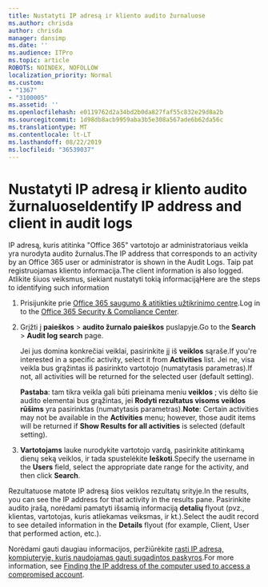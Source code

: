 ```yaml
---
title: Nustatyti IP adresą ir kliento audito žurnaluose
ms.author: chrisda
author: chrisda
manager: dansimp
ms.date: ''
ms.audience: ITPro
ms.topic: article
ROBOTS: NOINDEX, NOFOLLOW
localization_priority: Normal
ms.custom:
- "1367"
- "3100005"
ms.assetid: ''
ms.openlocfilehash: e0119762d2a34bd2b0da827faf55c832e29d8a2b
ms.sourcegitcommit: 1d98db8acb9959aba3b5e308a567ade6b62da56c
ms.translationtype: MT
ms.contentlocale: lt-LT
ms.lasthandoff: 08/22/2019
ms.locfileid: "36539037"
---
```

# <a name="identify-ip-address-and-client-in-audit-logs"></a><span data-ttu-id="d8c3a-102">Nustatyti IP adresą ir kliento audito žurnaluose</span><span class="sxs-lookup"><span data-stu-id="d8c3a-102">Identify IP address and client in audit logs</span></span>

<span data-ttu-id="d8c3a-103">IP adresą, kuris atitinka "Office 365" vartotojo ar administratoriaus veikla yra nurodyta audito žurnalus.</span><span class="sxs-lookup"><span data-stu-id="d8c3a-103">The IP address that corresponds to an activity by an Office 365 user or administrator is shown in the Audit Logs.</span></span> <span data-ttu-id="d8c3a-104">Taip pat registruojamas kliento informacija.</span><span class="sxs-lookup"><span data-stu-id="d8c3a-104">The client information is also logged.</span></span> <span data-ttu-id="d8c3a-105">Atlikite šiuos veiksmus, siekiant nustatyti tokią informaciją</span><span class="sxs-lookup"><span data-stu-id="d8c3a-105">Here are the steps to identifying such information</span></span>

1. <span data-ttu-id="d8c3a-106">Prisijunkite prie [Office 365 saugumo & atitikties užtikrinimo centre](https://protection.office.com/).</span><span class="sxs-lookup"><span data-stu-id="d8c3a-106">Log in to the [Office 365 Security & Compliance Center](https://protection.office.com/).</span></span>

2. <span data-ttu-id="d8c3a-107">Grįžti į **paieškos** > **audito žurnalo paieškos** puslapyje.</span><span class="sxs-lookup"><span data-stu-id="d8c3a-107">Go to the **Search** > **Audit log search** page.</span></span>

   <span data-ttu-id="d8c3a-108">Jei jus domina konkrečiai veiklai, pasirinkite jį iš **veiklos** sąraše.</span><span class="sxs-lookup"><span data-stu-id="d8c3a-108">If you're interested in a specific activity, select it from **Activities** list.</span></span> <span data-ttu-id="d8c3a-109">Jei ne, visa veikla bus grąžintas iš pasirinkto vartotojo (numatytasis parametras).</span><span class="sxs-lookup"><span data-stu-id="d8c3a-109">If not, all activities will be returned for the selected user (default setting).</span></span>

   <span data-ttu-id="d8c3a-110">**Pastaba**: tam tikra veikla gali būti prieinama meniu **veiklos** ; vis dėlto šie audito elementai bus grąžintas, jei **Rodyti rezultatus visoms veiklos rūšims** yra pasirinktas (numatytasis parametras).</span><span class="sxs-lookup"><span data-stu-id="d8c3a-110">**Note**: Certain activities may not be available in the **Activities** menu; however, those audit items will be returned if **Show Results for all activities** is selected (default setting).</span></span>

3. <span data-ttu-id="d8c3a-111">**Vartotojams** lauke nurodykite vartotojo vardą, pasirinkite atitinkamą dienų seką veiklos, ir tada spustelėkite **Ieškoti**.</span><span class="sxs-lookup"><span data-stu-id="d8c3a-111">Specify the username in the **Users** field, select the appropriate date range for the activity, and then click **Search**.</span></span>

<span data-ttu-id="d8c3a-112">Rezultatuose matote IP adresą šios veiklos rezultatų srityje.</span><span class="sxs-lookup"><span data-stu-id="d8c3a-112">In the results, you can see the IP address for that activity in the results pane.</span></span> <span data-ttu-id="d8c3a-113">Pasirinkite audito įrašą, norėdami pamatyti išsamią informaciją **detalių** flyout (pvz., klientas, vartotojas, kuris atliekamas veiksmas, ir kt.).</span><span class="sxs-lookup"><span data-stu-id="d8c3a-113">Select the audit record to see detailed information in the **Details** flyout (for example, Client, User that performed action, etc.).</span></span>

<span data-ttu-id="d8c3a-114">Norėdami gauti daugiau informacijos, peržiūrėkite [rasti IP adresą, kompiuteryje, kuris naudojamas gauti sugadintos paskyros](https://docs.microsoft.com/office365/securitycompliance/auditing-troubleshooting-scenarios#finding-the-ip-address-of-the-computer-used-to-access-a-compromised-account).</span><span class="sxs-lookup"><span data-stu-id="d8c3a-114">For more information, see [Finding the IP address of the computer used to access a compromised account](https://docs.microsoft.com/office365/securitycompliance/auditing-troubleshooting-scenarios#finding-the-ip-address-of-the-computer-used-to-access-a-compromised-account).</span></span>

